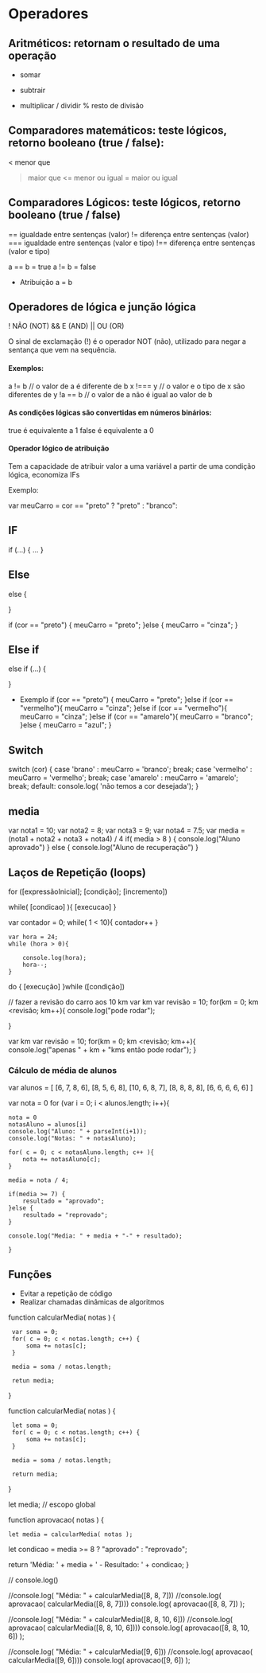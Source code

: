
# Operadores

## Aritméticos: retornam o resultado de uma operação
+   somar
-   subtrair
*   multiplicar
/   dividir
%   resto de divisão


## Comparadores matemáticos: teste lógicos, retorno booleano (true / false):
< menor que 
> maior que
<= menor ou igual
>= maior ou igual


## Comparadores Lógicos: teste lógicos, retorno booleano (true / false)
==      igualdade entre sentenças (valor)
!=      diferença entre sentenças (valor)
===     igualdade entre sentenças (valor e tipo)
!==     diferença entre sentenças (valor e tipo)

a  == b = true
a  != b = false

* Atribuição 
a = b


## Operadores de lógica e junção lógica
!      NÃO (NOT)
&&     E (AND)
||     OU (OR)

O sinal de exclamação (!) é o operador NOT (não), utilizado para negar a sentança que vem na sequência.


#### Exemplos:

a != b     // o valor de a é diferente de b
x !=== y   // o valor e o tipo de x são diferentes de y
!a == b    // o valor de a não é igual ao valor de b


#### As condições lógicas são convertidas em números binários:
true é equivalente a 1
false é equivalente a 0


#### Operador lógico de atribuição

Tem a capacidade de atribuir valor a uma variável a partir de uma condição lógica, economiza IFs

Exemplo:

var meuCarro = cor == "preto" ? "preto" : "branco":


## IF 
if (...) {
    ...
}


## Else 
else {

}

if (cor == "preto") {
    meuCarro = "preto";
}else {
    meuCarro = "cinza";
}


## Else if
else if (...) {

}

* Exemplo 
if (cor == "preto") {
    meuCarro = "preto";
}else if (cor == "vermelho"){
    meuCarro = "cinza";
}else if (cor == "vermelho"){
    meuCarro = "cinza";
}else if (cor == "amarelo"){
    meuCarro = "branco";
}else {
    meuCarro = "azul";
}


## Switch

switch (cor) {
    case 'brano' :
        meuCarro = 'branco';
        break;
    case 'vermelho' :
        meuCarro = 'vermelho';
        break;
    case 'amarelo' :
        meuCarro = 'amarelo';
        break;
    default:
        console.log( 'não temos a cor desejada');
}


## media 
var nota1 = 10;
var nota2 = 8;
var nota3 = 9;
var nota4 = 7.5;
var media = (nota1 + nota2 + nota3 + nota4) / 4
if( media > 8 ) {
    console.log("Aluno aprovado")
} else {
    console.log("Aluno de recuperação")
}


## Laços de Repetição (loops)

for ([expressãoInicial]; [condição]; [incremento])

while( [condicao] ){
    [execucao]
}

var contador = 0;
while( 1 < 10){
    contador++
}
```
var hora = 24;
while (hora > 0){
    
    console.log(hora);
    hora--;
}
```

do {
     [execução]
}while ([condição])


// fazer a revisão do carro aos 10 km
var km
var revisão = 10;
for(km = 0; km <revisão; km++){
    console.log("pode rodar");
    
}

var km
var revisão = 10;
for(km = 0; km <revisão; km++){
    console.log("apenas " + km + "kms então pode rodar");
}


### Cálculo de média de alunos

var alunos = [
    [6, 7, 8, 6],
    [8, 5, 6, 8],
    [10, 6, 8, 7],
    [8, 8, 8, 8],
    [6, 6, 6, 6, 6]
]

var nota = 0
for (var i = 0; i < alunos.length; i++){

    nota = 0
    notasAluno = alunos[i]
    console.log("Aluno:	" + parseInt(i+1));
    console.log("Notas: " + notasAluno);

    for( c = 0; c < notasAluno.length; c++ ){
        nota += notasAluno[c];
    }

    media = nota / 4;

    if(media >= 7) {
        resultado = "aprovado";
    }else {
        resultado = "reprovado";
    }

    console.log("Media: " + media + "-" + resultado);

    }

## Funções 

- Evitar a repetição de código
- Realizar chamadas dinâmicas de algoritmos 

function calcularMedia( notas ) {

     var soma = 0;
     for( c = 0; c < notas.length; c++) {
         soma += notas[c];
     } 

     media = soma / notas.length;

     retun media;

}

function calcularMedia( notas ) {

     let soma = 0;
     for( c = 0; c < notas.length; c++) {
         soma += notas[c];
     } 

     media = soma / notas.length;

     return media;

}

let media; // escopo global

function aprovacao( notas ) {

	let media = calcularMedia( notas );

   let condicao = media >= 8 ? "aprovado" : "reprovado";
   
   return 'Média: ' + media + ' - Resultado: ' + condicao;
}


// console.log()

//console.log( "Média: " + calcularMedia([8, 8, 7]))
//console.log( aprovacao( calcularMedia([8, 8, 7])))
console.log( aprovacao([8, 8, 7]) );


//console.log( "Média: " + calcularMedia([8, 8, 10, 6]))
//console.log( aprovacao( calcularMedia([8, 8, 10, 6])))
console.log( aprovacao([8, 8, 10, 6]) );


//console.log( "Média: " + calcularMedia([9, 6]))
//console.log( aprovacao( calcularMedia([9, 6])))
console.log( aprovacao([9, 6]) );








    
